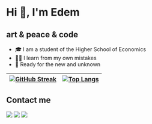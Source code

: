 # Hi 👋, I'm Edem
## art & peace & code
- 🎓 I am a student of the Higher School of Economics
- 🧗🏽 I learn from my own mistakes
- 🌱 Ready for the new and unknown


| [![GitHub Streak](https://github-readme-streak-stats.herokuapp.com/?user=khadievedem&theme=dark&hide_border=true)](https://github.com/khadievedem) | [![Top Langs](https://github-readme-stats.vercel.app/api/top-langs/?username=khadievedem&theme=dark&hide_border=true&layout=compact&hide_title=true)](https://github.com/khadievedem) |
| ------------------------------- | ------------------------------- |

## Contact me
[![](https://img.shields.io/badge/-telegram-white?style=for-the-badge&logo=telegram&color=black)](https://t.me/eekhdv)
[![](https://img.shields.io/badge/-vk-white?style=for-the-badge&logo=vk&color=black)](https://vk.com/khadievedem)
[![](https://img.shields.io/badge/-gmail-white?style=for-the-badge&logo=gmail&color=black)](mailto:khadiev.edem@gmail.com)
